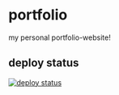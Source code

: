 # portfolio
my personal portfolio-website!

## deploy status
[![deploy status](https://api.netlify.com/api/v1/badges/aca68ccc-8abc-41e0-8100-e6017857860e/deploy-status)](https://app.netlify.com/sites/themixhelp-portfolio/deploys)